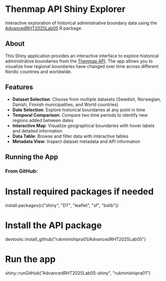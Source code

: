 # Thenmap API Shiny Explorer

Interactive exploration of historical administrative boundary data using the [AdvancedRHT2025Lab05](https://github.com/rukminishipra01/AdvancedRHT2025Lab05) R package.

## About

This Shiny application provides an interactive interface to explore historical administrative boundaries from the [Thenmap API](https://thenmap.net/). The app allows you to visualize how regional boundaries have changed over time across different Nordic countries and worldwide.

## Features

- **Dataset Selection**: Choose from multiple datasets (Swedish, Norwegian, Danish, Finnish municipalities, and World countries)
- **Date Selection**: Explore historical boundaries at any point in time
- **Temporal Comparison**: Compare two time periods to identify new regions added between dates
- **Interactive Map**: Visualize geographical boundaries with hover labels and detailed information
- **Data Table**: Browse and filter data with interactive tables
- **Metadata View**: Inspect dataset metadata and API information

## Running the App

### From GitHub:

# Install required packages if needed
install.packages(c("shiny", "DT", "leaflet", "sf", "bslib"))

# Install the API package
devtools::install_github("rukminishipra01/AdvancedRHT2025Lab05")

# Run the app
shiny::runGitHub("AdvancedRHT2025Lab05-shiny", "rukminishipra01")

